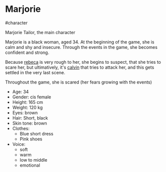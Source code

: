 # Marjorie

#character

Marjorie Tailor, the main character

Marjorie is a black woman, aged 34. At the beginning of the game, she is calm and shy and insecure. Through the events in the game, she becomes confident and strong.

Because [rebeca](rebeca.md) is very rough to her, she begins to suspect, that she tries to scare her, but ultimatively, it's [calvin](calvin.md) that tries to attack her, and this gets settled in the very last scene.

Throughout the game, she is scared (her fears growing with the events)

- Age: 34
- Gender: cis female
- Height: 165 cm
- Weight: 120 kg
- Eyes: brown
- Hair: Short, black
- Skin tone: brown
- Clothes:
  - Blue short dress
  - Pink shoes
- Voice:
  - soft
  - warm
  - low to middle
  - emotional
